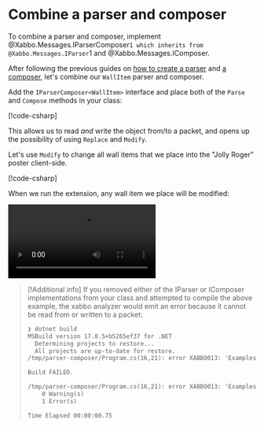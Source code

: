 # Combine a parser and composer

To combine a parser and composer, implement @Xabbo.Messages.IParserComposer`1
which inherits from @Xabbo.Messages.IParser`1 and @Xabbo.Messages.IComposer.

After following the previous guides on [how to create a parser](create-a-parser.md) and
[a composer](create-a-composer.md), let's combine our `WallItem` parser and composer.

Add the `IParserComposer<WallItem>` interface and place both of the `Parse` and `Compose` methods
in your class:

[!code-csharp[](~/src/examples/parser-composer/WallItem.cs?range=18-20,29-32,51-55,67-68)]

This allows us to read *and* write the object from/to a packet, and opens up the possibility of
using `Replace` and `Modify`.

Let's use `Modify` to change all wall items that we place into the "Jolly Roger" poster client-side.

[!code-csharp[](~/src/examples/parser-composer/Program.cs?name=parser-composer)]

When we run the extension, any wall item we place will be modified:

![](~/videos/modify-wall-item.mp4)

> [!Additional info]
> If you removed either of the IParser<T> or IComposer implementations from your class and attempted
> to compile the above example, the xabbo analyzer would emit an error because it cannot be read
> from or written to a packet:
>
> ```txt
> ❯ dotnet build
> MSBuild version 17.8.5+b5265ef37 for .NET
>   Determining projects to restore...
>   All projects are up-to-date for restore.
> /tmp/parser-composer/Program.cs(16,21): error XABBO013: 'Examples.ParserComposer.WallItem' is not a packet primitive or IParserComposer<T> implementation [/tmp/parser-composer/Examples.ParserComposer.csproj]
>
> Build FAILED.
>
> /tmp/parser-composer/Program.cs(16,21): error XABBO013: 'Examples.ParserComposer.WallItem' is not a packet primitive or IParserComposer<T> implementation [/tmp/parser-composer/Examples.ParserComposer.csproj]
>     0 Warning(s)
>     1 Error(s)
>
> Time Elapsed 00:00:00.75
> ```